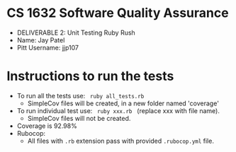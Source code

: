 # CS 1632 Software Quality Assurance
  - DELIVERABLE 2: Unit Testing Ruby Rush
  - Name: Jay Patel
  - Pitt Username: jjp107

# Instructions to run the tests

  - To run all the tests use:
    <code> ruby all_tests.rb </code>
      - SimpleCov files will be created, in a new folder named 'coverage'
  - To run individual test use:
    <code> ruby xxx.rb </code> (replace xxx with file name).
      - SimpleCov files will not be created.
  - Coverage is 92.98%
  - Rubocop:
      - All files with <code>.rb</code> extension pass with provided
      <code>.rubocop.yml</code> file.
